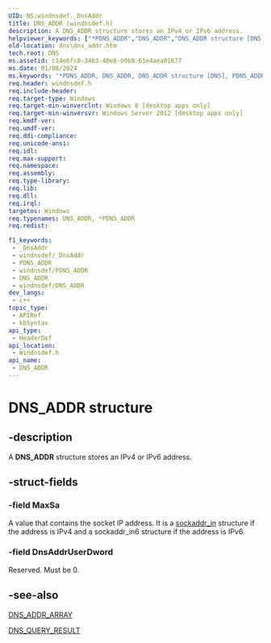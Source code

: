 ```yaml
---
UID: NS:windnsdef._DnsAddr
title: DNS_ADDR (windnsdef.h)
description: A DNS_ADDR structure stores an IPv4 or IPv6 address.
helpviewer_keywords: ["*PDNS_ADDR","DNS_ADDR","DNS_ADDR structure [DNS]","PDNS_ADDR","PDNS_ADDR structure pointer [DNS]","dns.dns_addr","windnsdef/DNS_ADDR","windnsdef/PDNS_ADDR"]
old-location: dns\dns_addr.htm
tech.root: DNS
ms.assetid: c14e6fc0-34b3-40e8-b9b8-61e4aea01677
ms.date: 01/08/2024
ms.keywords: '*PDNS_ADDR, DNS_ADDR, DNS_ADDR structure [DNS], PDNS_ADDR, PDNS_ADDR structure pointer [DNS], dns.dns_addr, windnsdef/DNS_ADDR, windnsdef/PDNS_ADDR'
req.header: windnsdef.h
req.include-header: 
req.target-type: Windows
req.target-min-winverclnt: Windows 8 [desktop apps only]
req.target-min-winversvr: Windows Server 2012 [desktop apps only]
req.kmdf-ver: 
req.umdf-ver: 
req.ddi-compliance: 
req.unicode-ansi: 
req.idl: 
req.max-support: 
req.namespace: 
req.assembly: 
req.type-library: 
req.lib: 
req.dll: 
req.irql: 
targetos: Windows
req.typenames: DNS_ADDR, *PDNS_ADDR
req.redist: 

f1_keywords:
 - _DnsAddr
 - windnsdef/_DnsAddr
 - PDNS_ADDR
 - windnsdef/PDNS_ADDR
 - DNS_ADDR
 - windnsdef/DNS_ADDR
dev_langs:
 - c++
topic_type:
 - APIRef
 - kbSyntax
api_type:
 - HeaderDef
api_location:
 - Windnsdef.h
api_name:
 - DNS_ADDR
---
```


# DNS_ADDR structure


## -description

A <b>DNS_ADDR</b> structure stores an IPv4 or IPv6 address.

## -struct-fields

### -field MaxSa

A value that contains the socket IP address. It is a <a href="/windows/desktop/WinSock/sockaddr-2">sockaddr_in</a> structure if the address is IPv4 and a sockaddr_in6 structure if the address is IPv6.

### -field DnsAddrUserDword

Reserved. Must be 0.

## -see-also

<a href="/windows/win32/api/windnsdef/ns-windns-dns_addr_array">DNS_ADDR_ARRAY</a>



<a href="/windows/win32/api/windnsdef/ns-windns-dns_query_result">DNS_QUERY_RESULT</a>